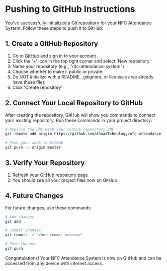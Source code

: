 # Pushing to GitHub Instructions

You've successfully initialized a Git repository for your NFC Attendance System. Follow these steps to push it to GitHub:

## 1. Create a GitHub Repository

1. Go to [GitHub](https://github.com/) and sign in to your account
2. Click the '+' icon in the top right corner and select 'New repository'
3. Name your repository (e.g., "nfc-attendance-system")
4. Choose whether to make it public or private
5. Do NOT initialize with a README, .gitignore, or license as we already have these files
6. Click 'Create repository'

## 2. Connect Your Local Repository to GitHub

After creating the repository, GitHub will show you commands to connect your existing repository. Run these commands in your project directory:

```bash
# Replace the URL with your GitHub repository URL
git remote add origin https://github.com/AhmadTchnology/nfc-attendance-system-web.git

# Push your code to GitHub
git push -u origin master
```

## 3. Verify Your Repository

1. Refresh your GitHub repository page
2. You should see all your project files now on GitHub

## 4. Future Changes

For future changes, use these commands:

```bash
# Add changes
git add .

# Commit changes
git commit -m "Your commit message"

# Push changes
git push
```

Congratulations! Your NFC Attendance System is now on GitHub and can be accessed from any device with internet access.